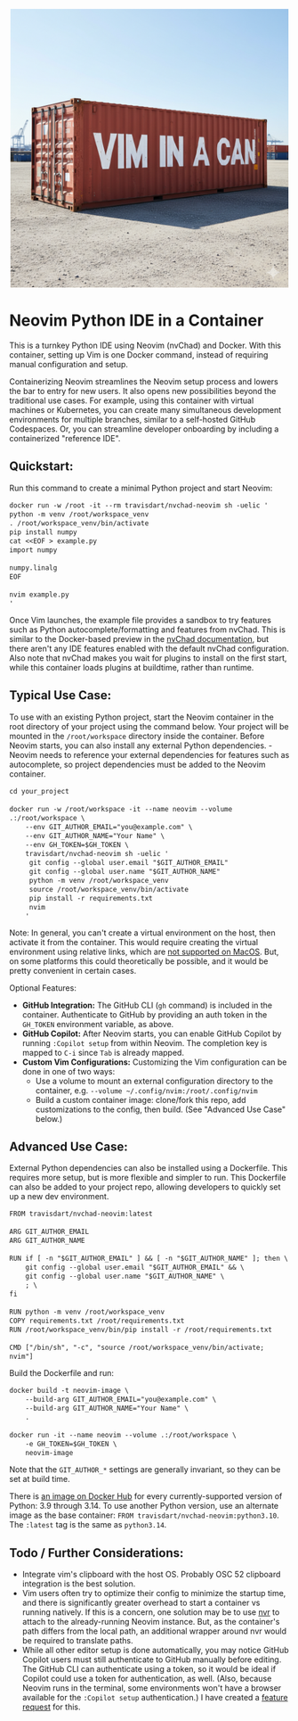 <p align="center">
<img src="vim_in_a_can.png" alt="vim_in_a_can" width="500" />
</p>

# Neovim Python IDE in a Container

This is a turnkey Python IDE using Neovim (nvChad) and Docker. With this container, setting up Vim is one Docker command, instead of requiring manual configuration and setup.

Containerizing Neovim streamlines the Neovim setup process and lowers the bar to entry for new users. It also opens new possibilities beyond the traditional use cases. For example, using this container with virtual machines or Kubernetes, you can create many simultaneous development environments for multiple branches, similar to a self-hosted GitHub Codespaces. Or, you can streamline developer onboarding by including a containerized "reference IDE".



## Quickstart:

Run this command to create a minimal Python project and start Neovim:

```
docker run -w /root -it --rm travisdart/nvchad-neovim sh -uelic '
python -m venv /root/workspace_venv
. /root/workspace_venv/bin/activate
pip install numpy
cat <<EOF > example.py
import numpy

numpy.linalg
EOF

nvim example.py
'
```

Once Vim launches, the example file provides a sandbox to try features such as Python autocomplete/formatting and features from nvChad. This is similar to the Docker-based preview in the [nvChad documentation](https://nvchad.com/docs/quickstart/install#install), but there aren't any IDE features enabled with the default nvChad configuration. Also note that nvChad makes you wait for plugins to install on the first start, while this container loads plugins at buildtime, rather than runtime.



## Typical Use Case:

To use with an existing Python project, start the Neovim container in the root directory of your project using the command below. Your project will be mounted in the `/root/workspace` directory inside the container. Before Neovim starts, you can also install any external Python dependencies. - Neovim needs to reference your external dependencies for features such as autocomplete, so project dependencies must be added to the Neovim container.

```
cd your_project

docker run -w /root/workspace -it --name neovim --volume .:/root/workspace \
    --env GIT_AUTHOR_EMAIL="you@example.com" \
    --env GIT_AUTHOR_NAME="Your Name" \
    --env GH_TOKEN=$GH_TOKEN \
    travisdart/nvchad-neovim sh -uelic '
     git config --global user.email "$GIT_AUTHOR_EMAIL"
     git config --global user.name "$GIT_AUTHOR_NAME"
     python -m venv /root/workspace_venv
     source /root/workspace_venv/bin/activate
     pip install -r requirements.txt
     nvim
    '
```

Note: In general, you can't create a virtual environment on the host, then activate it from the container. This would require creating the virtual environment using relative links, which are [not supported on MacOS](https://github.com/pyenv/pyenv-virtualenv/pull/433). But, on some platforms this could theoretically be possible, and it would be pretty convenient in certain cases.

Optional Features:

* **GitHub Integration:** The GitHub CLI (`gh` command) is included in the container. Authenticate to GitHub by providing an auth token in the `GH_TOKEN` environment variable, as above.
* **GitHub Copilot:** After Neovim starts, you can enable GitHub Copilot by running `:Copilot setup` from within Neovim. The completion key is mapped to `C-i` since `Tab` is already mapped.
* **Custom Vim Configurations:** Customizing the Vim configuration can be done in one of two ways:
  * Use a volume to mount an external configuration directory to the container, e.g. `--volume ~/.config/nvim:/root/.config/nvim`
  * Build a custom container image: clone/fork this repo, add customizations to the config, then build. (See "Advanced Use Case" below.)



## Advanced Use Case:

External Python dependencies can also be installed using a Dockerfile. This requires more setup, but is more flexible and simpler to run. This Dockerfile can also be added to your project repo, allowing developers to quickly set up a new dev environment.

```
FROM travisdart/nvchad-neovim:latest

ARG GIT_AUTHOR_EMAIL
ARG GIT_AUTHOR_NAME

RUN if [ -n "$GIT_AUTHOR_EMAIL" ] && [ -n "$GIT_AUTHOR_NAME" ]; then \
    git config --global user.email "$GIT_AUTHOR_EMAIL" && \
    git config --global user.name "$GIT_AUTHOR_NAME" \
    ; \
fi

RUN python -m venv /root/workspace_venv
COPY requirements.txt /root/requirements.txt
RUN /root/workspace_venv/bin/pip install -r /root/requirements.txt

CMD ["/bin/sh", "-c", "source /root/workspace_venv/bin/activate; nvim"]
```

Build the Dockerfile and run:

```
docker build -t neovim-image \
    --build-arg GIT_AUTHOR_EMAIL="you@example.com" \
    --build-arg GIT_AUTHOR_NAME="Your Name" \
    .

docker run -it --name neovim --volume .:/root/workspace \
    -e GH_TOKEN=$GH_TOKEN \
    neovim-image
```

Note that the `GIT_AUTHOR_*` settings are generally invariant, so they can be set at build time.

There is [an image on Docker Hub](https://hub.docker.com/r/travisdart/nvchad-neovim/tags) for every currently-supported version of Python: 3.9 through 3.14. To use another Python version, use an alternate image as the base container: `FROM travisdart/nvchad-neovim:python3.10`. The `:latest` tag is the same as `python3.14`.

## Todo / Further Considerations:

* Integrate vim's clipboard with the host OS. Probably OSC 52 clipboard integration is the best solution.
* Vim users often try to optimize their config to minimize the startup time, and there is significantly greater overhead to start a container vs running natively. If this is a concern, one solution may be to use [nvr](https://github.com/mhinz/neovim-remote) to attach to the already-running Neovim instance. But, as the container's path differs from the local path, an additional wrapper around nvr would be required to translate paths.
* While all other editor setup is done automatically, you may notice GitHub Copilot users must still authenticate to GitHub manually before editing. The GitHub CLI  can authenticate using a token, so it would be ideal if Copilot could use a token for authentication, as well. (Also, because Neovim runs in the terminal, some environments won't have a browser available for the `:Copilot setup` authentication.) I have created a [feature request](https://github.com/orgs/community/discussions/127418) for this.
